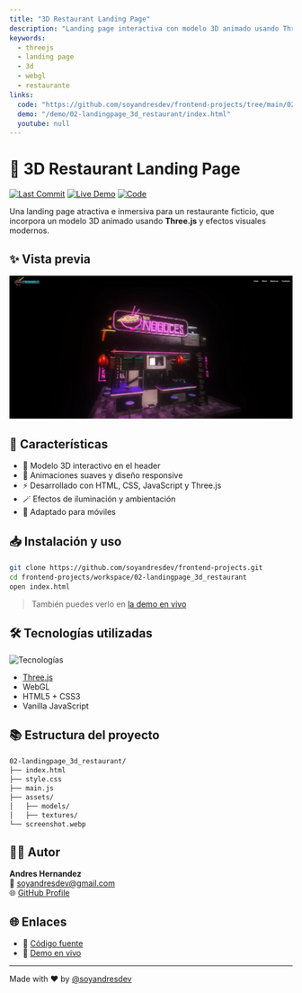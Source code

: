 ```yaml
---
title: "3D Restaurant Landing Page"
description: "Landing page interactiva con modelo 3D animado usando Three.js."
keywords:
  - threejs
  - landing page
  - 3d
  - webgl
  - restaurante
links:
  code: "https://github.com/soyandresdev/frontend-projects/tree/main/02-landingpage_3d_restaurant"
  demo: "/demo/02-landingpage_3d_restaurant/index.html"
  youtube: null
---
```


# 🍜 3D Restaurant Landing Page

[![Last Commit](https://img.shields.io/github/last-commit/soyandresdev/frontend-projects?label=last%20update&color=purple)](https://github.com/soyandresdev/frontend-projects)
[![Live Demo](https://img.shields.io/badge/Demo-Live-green?style=flat&logo=vercel)](/demo/02-landingpage_3d_restaurant/index.html)
[![Code](https://img.shields.io/badge/Code-Repository-blue?logo=github)](https://github.com/soyandresdev/frontend-projects/tree/main/02-landingpage_3d_restaurant)

Una landing page atractiva e inmersiva para un restaurante ficticio, que incorpora un modelo 3D animado usando **Three.js** y efectos visuales modernos.

## ✨ Vista previa

![preview](./screenshot.webp)

## 🧠 Características

- 🎯 Modelo 3D interactivo en el header
- 🌈 Animaciones suaves y diseño responsive
- ⚡ Desarrollado con HTML, CSS, JavaScript y Three.js
- 🪄 Efectos de iluminación y ambientación
- 📱 Adaptado para móviles

## 📥 Instalación y uso

```bash
git clone https://github.com/soyandresdev/frontend-projects.git
cd frontend-projects/workspace/02-landingpage_3d_restaurant
open index.html
```

> También puedes verlo en [la demo en vivo](/demo/02-landingpage_3d_restaurant/index.html)

## 🛠️ Tecnologías utilizadas

<div style="display:flex; gap:10px; flex-wrap: wrap;">
  <img src="https://skillicons.dev/icons?i=html,css,js,threejs" alt="Tecnologías" />
</div>

- [Three.js](https://threejs.org/)
- WebGL
- HTML5 + CSS3
- Vanilla JavaScript

## 📚 Estructura del proyecto

```
02-landingpage_3d_restaurant/
├── index.html
├── style.css
├── main.js
├── assets/
│   ├── models/
│   ├── textures/
└── screenshot.webp
```

## 👨‍💻 Autor

**Andres Hernandez**  
📧 soyandresdev@gmail.com  
🌐 [GitHub Profile](https://github.com/soyandresdev)

## 🌐 Enlaces

- 🔗 [Código fuente](https://github.com/soyandresdev/frontend-projects/tree/main/02-landingpage_3d_restaurant)
- 🚀 [Demo en vivo](/demo/02-landingpage_3d_restaurant/index.html)

---

Made with ❤️ by [@soyandresdev](https://github.com/soyandresdev)
